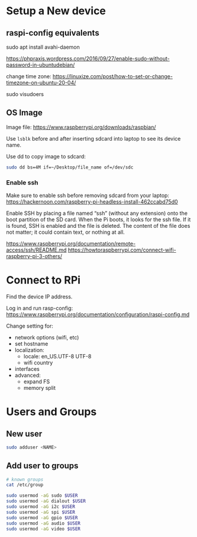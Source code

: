 
# Setup a New device


## raspi-config equivalents

sudo apt install avahi-daemon

https://phpraxis.wordpress.com/2016/09/27/enable-sudo-without-password-in-ubuntudebian/

change time zone: 
https://linuxize.com/post/how-to-set-or-change-timezone-on-ubuntu-20-04/



sudo visudoers


## OS Image

Image file: https://www.raspberrypi.org/downloads/raspbian/

Use `lsblk` before and after inserting sdcard into laptop to see its device name.


Use dd to copy image to sdcard:

```bash
sudo dd bs=4M if=~/Desktop/file_name of=/dev/sdc
```

### Enable ssh

Make sure to enable ssh before removing sdcard from your laptop:  https://hackernoon.com/raspberry-pi-headless-install-462ccabd75d0

Enable SSH by placing a file named “ssh” (without any extension) onto the boot partition of the SD card.  When the Pi boots, it looks for the ssh file. If it is found, SSH is enabled and the file is deleted. The content of the file does not matter; it could contain text, or nothing at all.


https://www.raspberrypi.org/documentation/remote-access/ssh/README.md
https://howtoraspberrypi.com/connect-wifi-raspberry-pi-3-others/


# Connect to RPi

Find the device IP address.

Log in and run rasp-config: https://www.raspberrypi.org/documentation/configuration/raspi-config.md

Change setting for:
- network options (wifi, etc)
- set hostname
- localization:
    - locale: en_US.UTF-8  UTF-8
    - wifi country
- interfaces
- advanced:
    - expand FS
    - memory split


# Users and Groups

## New user

```sh
sudo adduser <NAME>
```

## Add user to groups

```sh
# known groups
cat /etc/group

sudo usermod -aG sudo $USER
sudo usermod -aG dialout $USER
sudo usermod -aG i2c $USER
sudo usermod -aG spi $USER
sudo usermod -aG gpio $USER
sudo usermod -aG audio $USER
sudo usermod -aG video $USER
```
